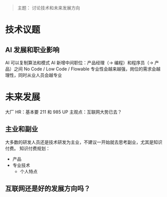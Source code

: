> 主题：
> 讨论技术和未来发展方向


# 技术议题
## AI 发展和职业影响
AI 可以复制算法和模式
AI 新增中间职位：产品经理（-> 编程）和程序员（-> 产品）之间
No Code / Low Code / Flowable
专业性会越来越强，岗位的需求会越理性，同时从业人员会越专业
# 未来发展
大厂 HR：基本要 211 和 985
UP 主观点：互联网大势已去？
## 主业和副业
大多数的研发人员还是技术研发为主业，不建议一开始就去思考副业，尤其是知识付费。
知识付费规划：

- 产品
- 专业技术
   - 个人特点
## 互联网还是好的发展方向吗？

